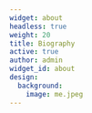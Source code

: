 ```yaml
---
widget: about
headless: true
weight: 20
title: Biography
active: true
author: admin
widget_id: about
design:
  background:
    image: me.jpeg
---
```

